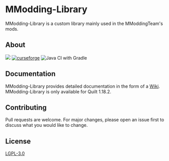 # MModding-Library #

MModding-Library is a custom library mainly used in the MModdingTeam's mods.

## About
[![](https://jitpack.io/v/MModding/MModding-Library.svg)](https://jitpack.io/#MModding/MModding-Library)
[![curseforge](http://cf.way2muchnoise.eu/versions/694928.svg)](https://www.curseforge.com/minecraft/mc-mods/mmodding-library)
![Java CI with Gradle](https://github.com/MModding/MModding-Library/workflows/Java%20CI%20with%20Gradle/badge.svg?branch=main)

## Documentation
MModding-Library provides detailed documentation in the form of a [Wiki](https://mmodding.gitbook.io/mmodding-library/). MModding-Library is only available for Quilt 1.18.2.

## Contributing
Pull requests are welcome. For major changes, please open an issue first to discuss what you would like to change.

## License
[LGPL-3.0](https://opensource.org/licenses/LGPL-3.0)
